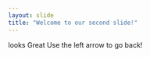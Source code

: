```yaml
---
layout: slide
title: "Welcome to our second slide!"
---
```

looks Great
Use the left arrow to go back!
